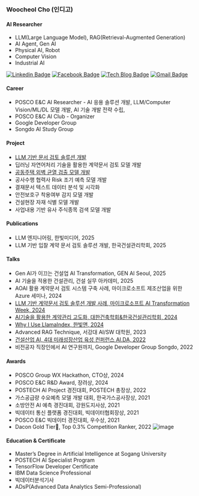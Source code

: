 ### Woocheol Cho (인디고)


#### AI Researcher

 - LLM(Large Language Model), RAG(Retrieval-Augmented Generation)
 - AI Agent, Gen AI
 - Physical AI, Robot
 - Computer Vision
 - Industrial AI

[![Linkedin Badge](https://img.shields.io/badge/-LinkedIn-blue?style=flat-square&logo=Linkedin&logoColor=white&link=https://www.linkedin.com/in/woocheolcho/)](https://www.linkedin.com/in/woocheolcho/)
[![Facebook Badge](https://img.shields.io/badge/facebook-1877f2?style=flat-square&logo=facebook&logoColor=white&link=https://www.facebook.com/woocheol.cho)](https://www.facebook.com/woocheol.cho)
[![Tech Blog Badge](http://img.shields.io/badge/-Tech%20blog-gray?style=flat-square&link=https://aiforeveryone.tistory.com/)](https://aiforeveryone.tistory.com/)
[![Gmail Badge](https://img.shields.io/badge/Gmail-d14836?style=flat-square&logo=Gmail&logoColor=white&link=mailto:woocheol.cho@gmail.com)](mailto:woocheol.cho@gmail.com)


#### Career

- POSCO E&C AI Researcher - AI 응용 솔루션 개발, LLM/Computer Vision/ML/DL 모델 개발, AI 기술 개발 전략 수립, 
- POSCO E&C AI Club - Organizer
- Google Developer Group
- Songdo AI Study Group


#### Project

- [LLM 기반 문서 검토 솔루션 개발](https://newsroom.posco.com/kr/%ED%8F%AC%EC%8A%A4%EC%BD%94%EC%9D%B4%EC%95%A4%EC%94%A8-ai%EB%A1%9C-%EB%B9%A0%EB%A5%B4%EA%B3%A0-%EC%A0%95%ED%99%95%ED%95%98%EA%B2%8C-%EC%9E%85%EC%B0%B0-%EB%AC%B8%EC%84%9C-%EA%B2%80%ED%86%A0%ED%95%98/)
- 딥러닝 자연어처리 기술을 활용한 계약문서 검토 모델 개발
- [공동주택 외벽 균열 검출 모델 개발](https://www.posco-inc.com:4453/poscoinc/v4/kor/advertise/s91e5000100v.jsp?onPage=1&topic=&startDate=&endDate=&searchType=&searchValue=&idx=1187)
- 공사수행 협력사 Risk 조기 예측 모델 개발
- 결재문서 텍스트 데이터 분석 및 시각화
- 안전보호구 착용여부 감지 모델 개발
- 건설현장 자재 식별 모델 개발
- 사업내용 기반 유사 주식종목 검색 모델 개발


#### Publications

- LLM 엔지니어링, 한빛미디어, 2025
- LLM 기반 입찰 계약 문서 검토 솔루션 개발, 한국건설관리학회, 2025


#### Talks

- Gen AI가 이끄는 건설업 AI Transformation, GEN AI Seoul, 2025
- AI 기술을 적용한 건설관리, 건설 실무 아카데미, 2025
- AOAI 활용 계약문서 검토 시스템 구축 사례, 마이크로소프트 제조산업을 위한 Azure 세미나, 2024
- [LLM 기반 계약문서 검토 솔루션 개발 사례, 마이크로소프트 AI Transformation Week, 2024](https://youtu.be/63wy8nIUJkg?feature=shared)
- [AI기술을 활용한 계약관리 고도화, 대한건축학회&한국건설관리학회, 2024](https://www.kicem.or.kr/board/?_0000_method=view&ncode=b0001&num=656)
- [Why I Use LlamaIndex, 한빛앤, 2024](https://youtu.be/1VTrcTtuNec?feature=shared)
- Advanced RAG Technique, 서강대 AI/SW 대학원, 2023
- [건설산업 AI, 4대 미래성장산업 육성 컨퍼런스 AI.DA, 2022](https://ccei.creativekorea.or.kr/seoul/custom/notice_view.do?no=26174&div_code=&rnum=1533&pn=16&kind=my&sPtime=now&sMenuType=&pagePerContents=8&cmntySeqNum=&menuSeqNum=&storyList=&sdate=&edate=&title=&contents=)
- 비전공자 직장인에서 AI 연구원까지, Google Developer Group Songdo, 2022


#### Awards

- POSCO Group WX Hackathon, CTO상, 2024 
- POSCO E&C R&D Award, 장려상, 2024
- POSTECH AI Project 경진대회, POSTECH 총장상, 2022
- 가스공급량 수요예측 모델 개발 대회, 한국가스공사장상, 2021
- 소방안전 AI 예측 경진대회, 강원도지사상, 2021
- 빅데이터 통신 플랫폼 경진대회, 빅데이터협회장상, 2021
- POSCO E&C 빅데이터 경진대회, 우수상, 2021
- Dacon Gold Tier🏅, Top 0.3% Competition Ranker, 2022
![image](https://user-images.githubusercontent.com/59816572/225495419-c65e3fe7-7ae4-450c-81ec-9d122c0c8b28.png)


#### Education & Certificate
- Master’s Degree in Artificial Intelligence at Sogang University
- POSTECH AI Specialist Program
- TensorFlow Developer Certificate
- IBM Data Science Professional
- 빅데이터분석기사
- ADsP(Advanced Data Analytics Semi-Professional)

